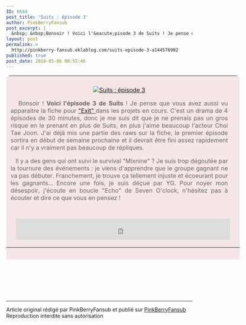 ```yaml
---
ID: 6644
post_title: 'Suits : épisode 3'
author: PinkBerryFansub
post_excerpt: |
  &nbsp; &nbsp;Bonsoir ! Voici l'&eacute;pisode 3 de Suits ! Je pense que vous avez aussi vu apparaitre la fiche pour "Exit" dans les projets en cours. C'est un drama de 4 &eacute;pisodes de 30 minutes, donc je me suis dit que je ne prenais pas un gros risque en le prenant en plus de Suits, en plus j'aime beaucoup...
layout: post
permalink: >
  http://pinkberry-fansub.eklablog.com/suits-episode-3-a144576902
published: true
post_date: 2018-05-06 00:55:46
---
```

<table style="border-collapse: collapse; width: 632px; background-color: #f6e6e7; color: #666666; border-radius: 10px 10px 0px 0px;" height="498">
<tbody>
<tr>
<td style="padding: 12px; text-align: center;">
<p style="text-align: center;"><a href="http://pinkberry-fansub.eklablog.com/suits-02-16-a144362350"><img src="https://united-subs.dearclouds.com/wp-content/uploads/2018/05/60f513906f0167d9e09134faab91721f.jpg" alt="Suits : &eacute;pisode 3"/></a></p>
<p style="text-align: justify;">&nbsp; &nbsp;Bonsoir ! <strong>Voici l'&eacute;pisode 3 de Suits</strong> ! Je pense que vous avez aussi vu apparaitre la fiche pour <a href="http://pinkberry-fansub.eklablog.com/exit-0-4-a144554126">"Exit" </a>dans les projets en cours. C'est un drama de 4 &eacute;pisodes de 30 minutes, donc je me suis dit que je ne prenais pas un gros risque en le prenant en plus de Suits, en plus j'aime beaucoup l'acteur Choi Tae Joon. J'ai d&eacute;j&agrave; mis une partie des raws sur la fiche, le premier &eacute;pisode sortira&nbsp;en d&eacute;but de semaine prochaine&nbsp;et il devrait &ecirc;tre fini assez rapidement car il n'y a vraiment pas beaucoup de r&eacute;pliques.</p>
<p style="text-align: justify;">&nbsp; &nbsp;Il y a des gens qui ont suivi le survival "Mixnine" ? Je suis trop d&eacute;gout&eacute;e par la tournure des &eacute;v&eacute;nements : je viens d'apprendre que le groupe gagnant ne va pas d&eacute;buter. Franchement, je trouve &ccedil;a tellement injuste et &eacute;coeurant pour les gagnants... Encore une fois, je suis d&eacute;&ccedil;ue par YG. Pour noyer mon d&eacute;sespoir, j'&eacute;coute en boucle "Echo" de Seven O'clock, n'h&eacute;sitez pas &agrave; &eacute;couter et dire ce que vous en pensez !</p>
</td>
<td style="text-align: center;">&nbsp;</td>
</tr>
<tr>
<td style="text-align: center;" colspan="2">
<p><iframe src="https://www.youtube.com/embed/qoKNuxHyXqg?autohide=0&amp;theme=light&amp;hd=1&amp;modestbranding=1&amp;rel=0&amp;showinfo=0&amp;showsearch=0&amp;wmode=transparent&amp;autoplay=0" frameborder="no" width="580" height="58"></iframe></p>
</td>
</tr>
</tbody>
</table>
<p style="text-align: center;">&nbsp;</p><br /><br /><br /><hr />Article original rédigé par PinkBerryFansub et publié sur <a href="http://pinkberry-fansub.eklablog.com/">PinkBerryFansub</a> <br /> Reproduction interdite sans autorisation